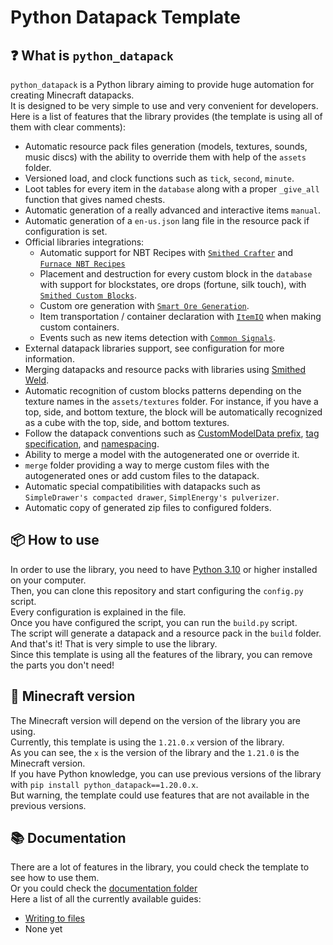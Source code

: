 
# Python Datapack Template
## ❓ What is `python_datapack`
`python_datapack` is a Python library aiming to provide huge automation for creating Minecraft datapacks.<br>
It is designed to be very simple to use and very convenient for developers.<br>
Here is a list of features that the library provides (the template is using all of them with clear comments):

- Automatic resource pack files generation (models, textures, sounds, music discs) with the ability to override them with help of the `assets` folder.
- Versioned load, and clock functions such as `tick`, `second`, `minute`.
- Loot tables for every item in the `database` along with a proper `_give_all` function that gives named chests.
- Automatic generation of a really advanced and interactive items `manual`.
- Automatic generation of a `en-us.json` lang file in the resource pack if configuration is set.
- Official libraries integrations:
  - Automatic support for NBT Recipes with [`Smithed Crafter`](https://wiki.smithed.dev/libraries/crafter/) and [`Furnace NBT Recipes`](https://github.com/Stoupy51/FurnaceNbtRecipes/)
  - Placement and destruction for every custom block in the `database` with support for blockstates, ore drops (fortune, silk touch), with [`Smithed Custom Blocks`](https://wiki.smithed.dev/libraries/custom-block/).
  - Custom ore generation with [`Smart Ore Generation`](https://github.com/Stoupy51/SmartOreGeneration).
  - Item transportation / container declaration with [`ItemIO`](https://github.com/edayot/ItemIO) when making custom containers.
  - Events such as new items detection with [`Common Signals`](https://github.com/Stoupy51/CommonSignals).
- External datapack libraries support, see configuration for more information.
- Merging datapacks and resource packs with libraries using [Smithed Weld](https://weld.smithed.dev/).
- Automatic recognition of custom blocks patterns depending on the texture names in the `assets/textures` folder. For instance, if you have a top, side, and bottom texture, the block will be automatically recognized as a cube with the top, side, and bottom textures.
- Follow the datapack conventions such as [CustomModelData prefix](https://mcdatapack.vercel.app/), [tag specification](https://wiki.smithed.dev/conventions/tag-specification/), and [namespacing](https://wiki.smithed.dev/conventions/namespacing/).
- Ability to merge a model with the autogenerated one or override it.
- `merge` folder providing a way to merge custom files with the autogenerated ones or add custom files to the datapack.
- Automatic special compatibilities with datapacks such as `SimpleDrawer's compacted drawer`, `SimplEnergy's pulverizer`.
- Automatic copy of generated zip files to configured folders.


## 📦 How to use
In order to use the library, you need to have [Python 3.10](https://www.python.org/downloads/) or higher installed on your computer.<br>
Then, you can clone this repository and start configuring the `config.py` script.<br>
Every configuration is explained in the file.<br>
Once you have configured the script, you can run the `build.py` script.<br>
The script will generate a datapack and a resource pack in the `build` folder.<br>
And that's it! That is very simple to use the library.<br>
Since this template is using all the features of the library, you can remove the parts you don't need!<br>


## 🔧 Minecraft version
The Minecraft version will depend on the version of the library you are using.<br>
Currently, this template is using the `1.21.0.x` version of the library.<br>
As you can see, the `x` is the version of the library and the `1.21.0` is the Minecraft version.<br>
If you have Python knowledge, you can use previous versions of the library with `pip install python_datapack==1.20.0.x`.<br>
But warning, the template could use features that are not available in the previous versions.<br>


## 📚 Documentation
There are a lot of features in the library, you could check the template to see how to use them.<br>
Or you could check the [documentation folder](docs/)<br>
Here a list of all the currently available guides:
- [Writing to files](docs/writing_to_files.md)
- None yet

